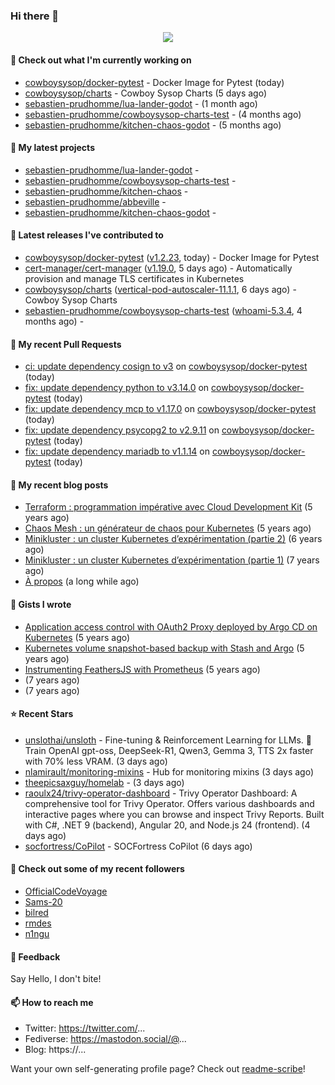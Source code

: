 ### Hi there 👋

<p align="center"><img src="https://github-readme-stats.vercel.app/api?username=sebastien-prudhomme&show_icons=true&locale=en"/></p>

#### 👷 Check out what I'm currently working on

- [cowboysysop/docker-pytest](https://github.com/cowboysysop/docker-pytest) - Docker Image for Pytest (today)
- [cowboysysop/charts](https://github.com/cowboysysop/charts) - Cowboy Sysop Charts (5 days ago)
- [sebastien-prudhomme/lua-lander-godot](https://github.com/sebastien-prudhomme/lua-lander-godot) -  (1 month ago)
- [sebastien-prudhomme/cowboysysop-charts-test](https://github.com/sebastien-prudhomme/cowboysysop-charts-test) -  (4 months ago)
- [sebastien-prudhomme/kitchen-chaos-godot](https://github.com/sebastien-prudhomme/kitchen-chaos-godot) -  (5 months ago)

#### 🌱 My latest projects

- [sebastien-prudhomme/lua-lander-godot](https://github.com/sebastien-prudhomme/lua-lander-godot) - 
- [sebastien-prudhomme/cowboysysop-charts-test](https://github.com/sebastien-prudhomme/cowboysysop-charts-test) - 
- [sebastien-prudhomme/kitchen-chaos](https://github.com/sebastien-prudhomme/kitchen-chaos) - 
- [sebastien-prudhomme/abbeville](https://github.com/sebastien-prudhomme/abbeville) - 
- [sebastien-prudhomme/kitchen-chaos-godot](https://github.com/sebastien-prudhomme/kitchen-chaos-godot) - 

#### 🔭 Latest releases I've contributed to

- [cowboysysop/docker-pytest](https://github.com/cowboysysop/docker-pytest) ([v1.2.23](https://github.com/cowboysysop/docker-pytest/releases/tag/v1.2.23), today) - Docker Image for Pytest
- [cert-manager/cert-manager](https://github.com/cert-manager/cert-manager) ([v1.19.0](https://github.com/cert-manager/cert-manager/releases/tag/v1.19.0), 5 days ago) - Automatically provision and manage TLS certificates in Kubernetes
- [cowboysysop/charts](https://github.com/cowboysysop/charts) ([vertical-pod-autoscaler-11.1.1](https://github.com/cowboysysop/charts/releases/tag/vertical-pod-autoscaler-11.1.1), 6 days ago) - Cowboy Sysop Charts
- [sebastien-prudhomme/cowboysysop-charts-test](https://github.com/sebastien-prudhomme/cowboysysop-charts-test) ([whoami-5.3.4](https://github.com/sebastien-prudhomme/cowboysysop-charts-test/releases/tag/whoami-5.3.4), 4 months ago) - 

#### 🔨 My recent Pull Requests

- [ci: update dependency cosign to v3](https://github.com/cowboysysop/docker-pytest/pull/588) on [cowboysysop/docker-pytest](https://github.com/cowboysysop/docker-pytest) (today)
- [fix: update dependency python to v3.14.0](https://github.com/cowboysysop/docker-pytest/pull/587) on [cowboysysop/docker-pytest](https://github.com/cowboysysop/docker-pytest) (today)
- [fix: update dependency mcp to v1.17.0](https://github.com/cowboysysop/docker-pytest/pull/586) on [cowboysysop/docker-pytest](https://github.com/cowboysysop/docker-pytest) (today)
- [fix: update dependency psycopg2 to v2.9.11](https://github.com/cowboysysop/docker-pytest/pull/585) on [cowboysysop/docker-pytest](https://github.com/cowboysysop/docker-pytest) (today)
- [fix: update dependency mariadb to v1.1.14](https://github.com/cowboysysop/docker-pytest/pull/584) on [cowboysysop/docker-pytest](https://github.com/cowboysysop/docker-pytest) (today)

#### 📜 My recent blog posts

- [Terraform : programmation impérative avec Cloud Development Kit](https://www.cowboysysop.com/post/terraform-programmation-imperative-avec-cloud-development-kit/) (5 years ago)
- [Chaos Mesh : un générateur de chaos pour Kubernetes](https://www.cowboysysop.com/post/chaos-mesh-un-generateur-de-chaos-pour-kubernetes/) (5 years ago)
- [Minikluster : un cluster Kubernetes d’expérimentation (partie 2)](https://www.cowboysysop.com/post/minikluster-un-cluster-kubernetes-d-experimentation-partie-2/) (6 years ago)
- [Minikluster : un cluster Kubernetes d’expérimentation (partie 1)](https://www.cowboysysop.com/post/minikluster-un-cluster-kubernetes-d-experimentation-partie-1/) (7 years ago)
- [À propos](https://www.cowboysysop.com/page/a-propos/) (a long while ago)

#### 📓 Gists I wrote

- [Application access control with OAuth2 Proxy deployed by Argo CD on Kubernetes](https://gist.github.com/c90af146c465305087d5f5a55990ca71) (5 years ago)
- [Kubernetes volume snapshot-based backup with Stash and Argo](https://gist.github.com/c53e870dc6b4987fefa4c36ea9f1187c) (5 years ago)
- [Instrumenting FeathersJS with Prometheus](https://gist.github.com/93ab307c8c03a9c5fdb1ff728f413855) (5 years ago)
- [](https://gist.github.com/9827398f4f792569e56351ac56e80b80) (7 years ago)
- [](https://gist.github.com/064f0ea019c9ff37b71ebc023c0a0c6b) (7 years ago)

#### ⭐ Recent Stars

- [unslothai/unsloth](https://github.com/unslothai/unsloth) - Fine-tuning &amp; Reinforcement Learning for LLMs. 🦥 Train OpenAI gpt-oss, DeepSeek-R1, Qwen3, Gemma 3, TTS 2x faster with 70% less VRAM. (3 days ago)
- [nlamirault/monitoring-mixins](https://github.com/nlamirault/monitoring-mixins) - Hub for monitoring mixins (3 days ago)
- [theepicsaxguy/homelab](https://github.com/theepicsaxguy/homelab) -  (3 days ago)
- [raoulx24/trivy-operator-dashboard](https://github.com/raoulx24/trivy-operator-dashboard) - Trivy Operator Dashboard: A comprehensive tool for Trivy Operator. Offers various dashboards and interactive pages where you can browse and inspect Trivy Reports. Built with C#, .NET 9 (backend), Angular 20, and Node.js 24 (frontend). (4 days ago)
- [socfortress/CoPilot](https://github.com/socfortress/CoPilot) - SOCFortress CoPilot (6 days ago)

#### 👯 Check out some of my recent followers

- [OfficialCodeVoyage](https://github.com/OfficialCodeVoyage)
- [Sams-20](https://github.com/Sams-20)
- [bilred](https://github.com/bilred)
- [rmdes](https://github.com/rmdes)
- [n1ngu](https://github.com/n1ngu)

#### 💬 Feedback

Say Hello, I don't bite!

#### 📫 How to reach me

- Twitter: https://twitter.com/...
- Fediverse: https://mastodon.social/@...
- Blog: https://...

Want your own self-generating profile page? Check out [readme-scribe](https://github.com/muesli/readme-scribe)!

